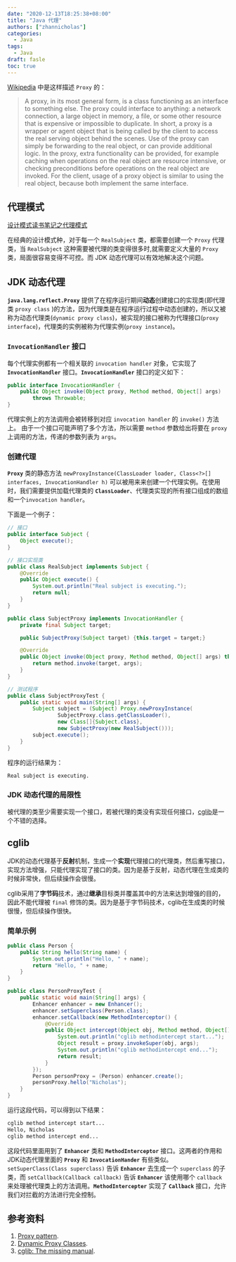 ```yaml
---
date: "2020-12-13T18:25:38+08:00"
title: "Java 代理"
authors: ["zhannicholas"]
categories:
  - Java
tags:
  - Java
draft: fasle
toc: true
---
```

[Wikipedia](https://en.wikipedia.org/wiki/Proxy_pattern#Java) 中是这样描述 `Proxy` 的：
> A proxy, in its most general form, is a class functioning as an interface to something else. The proxy could interface to anything: a network connection, a large object in memory, a file, or some other resource that is expensive or impossible to duplicate. In short, a proxy is a wrapper or agent object that is being called by the client to access the real serving object behind the scenes. Use of the proxy can simply be forwarding to the real object, or can provide additional logic. In the proxy, extra functionality can be provided, for example caching when operations on the real object are resource intensive, or checking preconditions before operations on the real object are invoked. For the client, usage of a proxy object is similar to using the real object, because both implement the same interface.

## 代理模式
[设计模式读书笔记之代理模式](../../../../reading_notes/设计模式的艺术/设计模式的艺术读书笔记之十三代理模式/)

在经典的设计模式种，对于每一个 `RealSubject` 类，都需要创建一个 `Proxy` 代理类，当 `RealSubject` 这种需要被代理的类变得很多时,就需要定义大量的 `Proxy` 类，局面很容易变得不可控。而 JDK 动态代理可以有效地解决这个问题。

## JDK 动态代理

**`java.lang.reflect.Proxy`** 提供了在程序运行期间**动态**创建接口的实现类(即代理类 `proxy class` )的方法，因为代理类是在程序运行过程中动态创建的，所以又被称为动态代理类(`dynamic proxy class`)，被实现的接口被称为代理接口(`proxy interface`)，代理类的实例被称为代理实例(`proxy instance`)。

### **`InvocationHandler`** 接口
每个代理实例都有一个相关联的 `invocation handler` 对象，它实现了 **`InvocationHandler`** 接口。**`InvocationHandler`** 接口的定义如下：
```Java
public interface InvocationHandler {
    public Object invoke(Object proxy, Method method, Object[] args)
        throws Throwable;
}
```
代理实例上的方法调用会被转移到对应 `invocation handler` 的 `invoke()` 方法上。
由于一个接口可能声明了多个方法，所以需要 `method` 参数给出将要在 `proxy` 上调用的方法，传递的参数列表为 `args`。

### 创建代理
**`Proxy`** 类的静态方法 `newProxyInstance(ClassLoader loader, Class<?>[] interfaces, InvocationHandler h)` 可以被用来来创建一个代理实例。在使用时，我们需要提供加载代理类的 **`ClassLoader`**、代理类实现的所有接口组成的数组和一个`invocation handler`。

下面是一个例子：
```Java
// 接口
public interface Subject {
    Object execute();
}

// 接口实现类
public class RealSubject implements Subject {
    @Override
    public Object execute() {
        System.out.println("Real subject is executing.");
        return null;
    }
}

public class SubjectProxy implements InvocationHandler {
    private final Subject target;

    public SubjectProxy(Subject target) {this.target = target;}

    @Override
    public Object invoke(Object proxy, Method method, Object[] args) throws Throwable {
        return method.invoke(target, args);
    }
}

// 测试程序
public class SubjectProxyTest {
    public static void main(String[] args) {
        Subject subject = (Subject) Proxy.newProxyInstance(
                SubjectProxy.class.getClassLoader(),
                new Class[]{Subject.class},
                new SubjectProxy(new RealSubject()));
        subject.execute();
    }
}
```
程序的运行结果为：
```txt
Real subject is executing.
```

### JDK 动态代理的局限性
被代理的类至少需要实现一个接口，若被代理的类没有实现任何接口，[cglib](https://github.com/cglib/cglib)是一个不错的选择。

## cglib
JDK的动态代理基于**反射**机制，生成一个**实现**代理接口的代理类，然后重写接口，实现方法增强，只能代理实现了接口的类。因为是基于反射，动态代理在生成类的时候非常快，但后续操作会很慢。

cglib采用了**字节码**技术，通过**继承**目标类并覆盖其中的方法来达到增强的目的，因此不能代理被 `final` 修饰的类。因为是基于字节码技术，cglib在生成类的时候很慢，但后续操作很快。

### 简单示例
```Java
public class Person {
    public String hello(String name) {
        System.out.println("Hello, " + name);
        return "Hello, " + name;
    }
}

public class PersonProxyTest {
    public static void main(String[] args) {
        Enhancer enhancer = new Enhancer();
        enhancer.setSuperclass(Person.class);
        enhancer.setCallback(new MethodInterceptor() {
            @Override
            public Object intercept(Object obj, Method method, Object[] args, MethodProxy proxy) throws Throwable {
                System.out.println("cglib methodintercept start...");
                Object result = proxy.invokeSuper(obj, args);
                System.out.println("cglib methodintercept end...");
                return result;
            }
        });
        Person personProxy = (Person) enhancer.create();
        personProxy.hello("Nicholas");
    }
}
```
运行这段代码，可以得到以下结果：
```txt
cglib method intercept start...
Hello, Nicholas
cglib method intercept end...
```
这段代码里面用到了 **`Enhancer`** 类和 **`MethodInterceptor`** 接口。这两者的作用和JDK动态代理里面的 **`Proxy`** 和 **`InvocationHander`** 有些类似。`setSuperClass(Class superclass)` 告诉 **`Enhancer`** 去生成一个 `superclass` 的子类，而 `setCallback(Callback callback)` 告诉 **`Enhancer`** 该使用哪个 `callback` 来处理被代理类上的方法调用。**`MethodIntercepter`** 实现了 **`Callback`** 接口，允许我们对拦截的方法进行完全控制。

## 参考资料
1. [Proxy pattern](https://en.wikipedia.org/wiki/Proxy_pattern).
2. [Dynamic Proxy Classes](https://docs.oracle.com/javase/8/docs/technotes/guides/reflection/proxy.html).
3. [cglib: The missing manual](http://mydailyjava.blogspot.com/2013/11/cglib-missing-manual.html).